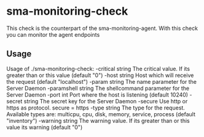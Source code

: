 # sma-monitoring-check
This check is the counterpart of the sma-monitoring-agent. With this check you can monitor the agent endpoints

## Usage

Usage of ./sma-monitoring-check:
  -critical string
    	The critical value. If its greater than or this value (default "0")
  -host string
    	Host which will receive the request (default "localhost")
  -param string
    	The name parameter for the Server Daemon
  -paramshell string
    	The shellcommand parameter for the Server Daemon
  -port int
    	Port where the host is listening (default 10240)
  -secret string
    	The secret key for the Server Daemon
  -secure
    	Use http or https as protocol. secure = https
  -type string
    	The type for the request. Available types are: multicpu, cpu, disk, memory, service, process (default "inventory")
  -warning string
    	The warning value. If its greater than or this value its warning (default "0")
